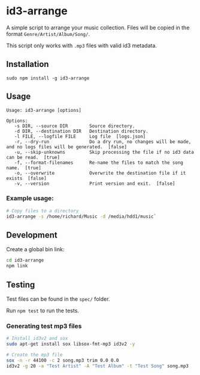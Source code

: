 # id3-arrange

A simple script to arrange your music collection. Files will be copied in the format `Genre/Artist/Album/Song/`.

This script only works with `.mp3` files with valid id3 metadata.

## Installation

`sudo npm install -g id3-arrange`

## Usage

```
Usage: id3-arrange [options]

Options:
   -s DIR, --source DIR        Source directory.
   -d DIR, --destination DIR   Destination directory.
   -l FILE, --logfile FILE     Log file  [logs.json]
   -r, --dry-run               Do a dry run, no changes will be made, and no logs files will be generated.  [false]
   -u, --skip-unknowns         Skip processing the file if no id3 data can be read.  [true]
   -f, --format-filenames      Re-name the files to match the song name.  [true]
   -o, --overwrite             Overwrite the destination file if it exists  [false]
   -v, --version               Print version and exit.  [false]
```

### Example usage:

```bash
# Copy files to a directory
id3-arrange -s /home/richard/Music -d /media/hdd1/music`
```

## Development

Create a global bin link:

```bash
cd id3-arrange
npm link
```

## Testing

Test files can be found in the `spec/` folder.

Run `npm test` to run the tests.

### Generating test mp3 files

```bash
# Install id3v2 and sox
sudo apt-get install sox libsox-fmt-mp3 id3v2 -y
```

```bash
# Create the mp3 file
sox -n -r 44100 -c 2 song.mp3 trim 0.0 0.0
id3v2 -g 20 -a "Test Artist" -A "Test Album" -t "Test Song" song.mp3
```
